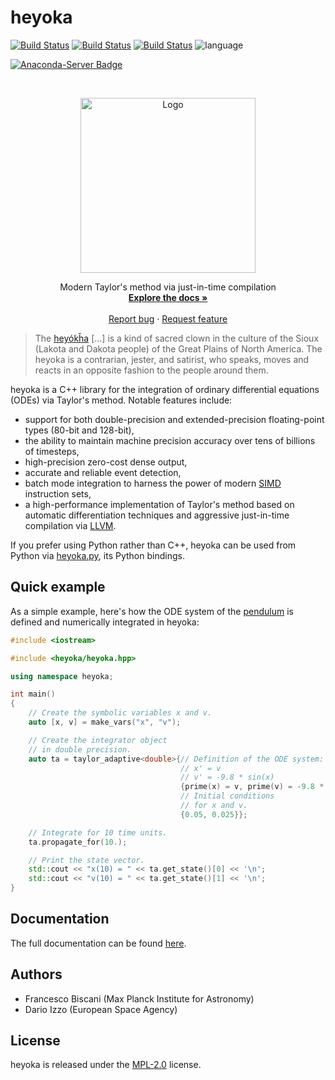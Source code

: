 heyoka
======

[![Build Status](https://img.shields.io/circleci/project/github/bluescarni/heyoka/master.svg?style=for-the-badge)](https://circleci.com/gh/bluescarni/heyoka)
[![Build Status](https://img.shields.io/appveyor/ci/bluescarni/heyoka/master.svg?logo=appveyor&style=for-the-badge)](https://ci.appveyor.com/project/bluescarni/heyoka)
[![Build Status](https://img.shields.io/github/workflow/status/bluescarni/heyoka/GitHub%20CI?style=for-the-badge)](https://github.com/bluescarni/heyoka/actions?query=workflow%3A%22GitHub+CI%22)
![language](https://img.shields.io/badge/language-C%2B%2B17-red.svg?style=for-the-badge)

[![Anaconda-Server Badge](https://img.shields.io/conda/vn/conda-forge/heyoka.svg?style=for-the-badge)](https://anaconda.org/conda-forge/heyoka)

<!-- PROJECT LOGO -->
<br />
<p align="center">
  <a href="https://github.com/bluescarni/heyoka">
    <img src="doc/images/white_logo.png" alt="Logo" width="280">
  </a>
  <p align="center">
    Modern Taylor's method via just-in-time compilation
    <br />
    <a href="https://bluescarni.github.io/heyoka/index.html"><strong>Explore the docs »</strong></a>
    <br />
    <br />
    <a href="https://github.com/bluescarni/heyoka/issues/new/choose">Report bug</a>
    ·
    <a href="https://github.com/bluescarni/heyoka/issues/new/choose">Request feature</a>
  </p>
</p>


> The [heyókȟa](https://en.wikipedia.org/wiki/Heyoka>) [...] is a kind of
> sacred clown in the culture of the Sioux (Lakota and Dakota people)
> of the Great Plains of North America. The heyoka is a contrarian, jester,
> and satirist, who speaks, moves and reacts in an opposite fashion to the
> people around them.

heyoka is a C++ library for the integration of ordinary differential equations
(ODEs) via Taylor's method. Notable features include:

* support for both double-precision and extended-precision floating-point types
  (80-bit and 128-bit),
* the ability to maintain machine precision accuracy over
  tens of billions of timesteps,
* high-precision zero-cost dense output,
* accurate and reliable event detection,
* batch mode integration to harness the power of modern
  [SIMD](https://en.wikipedia.org/wiki/SIMD) instruction sets,
* a high-performance implementation of Taylor's method based
  on automatic differentiation techniques and aggressive just-in-time
  compilation via [LLVM](https://llvm.org/).

If you prefer using Python rather than C++, heyoka can be used from Python via
[heyoka.py](https://github.com/bluescarni/heyoka.py), its Python bindings.

Quick example
-------------

As a simple example, here's how the ODE system of the
[pendulum](https://en.wikipedia.org/wiki/Pendulum_(mathematics))
is defined and numerically integrated
in heyoka:

```c++
#include <iostream>

#include <heyoka/heyoka.hpp>

using namespace heyoka;

int main()
{
    // Create the symbolic variables x and v.
    auto [x, v] = make_vars("x", "v");

    // Create the integrator object
    // in double precision.
    auto ta = taylor_adaptive<double>{// Definition of the ODE system:
                                      // x' = v
                                      // v' = -9.8 * sin(x)
                                      {prime(x) = v, prime(v) = -9.8 * sin(x)},
                                      // Initial conditions
                                      // for x and v.
                                      {0.05, 0.025}};

    // Integrate for 10 time units.
    ta.propagate_for(10.);

    // Print the state vector.
    std::cout << "x(10) = " << ta.get_state()[0] << '\n';
    std::cout << "v(10) = " << ta.get_state()[1] << '\n';
}
```

Documentation
-------------

The full documentation can be found [here](https://bluescarni.github.io/heyoka/).

Authors
-------

* Francesco Biscani (Max Planck Institute for Astronomy)
* Dario Izzo (European Space Agency)

License
-------

heyoka is released under the [MPL-2.0](https://www.mozilla.org/en-US/MPL/2.0/FAQ/)
license.
